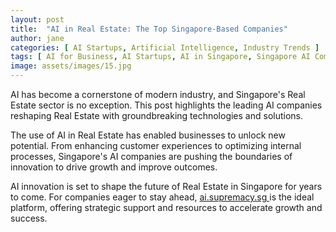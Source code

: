 ```yaml
---
layout: post
title:  "AI in Real Estate: The Top Singapore-Based Companies"
author: jane
categories: [ AI Startups, Artificial Intelligence, Industry Trends ]
tags: [ AI for Business, AI Startups, AI in Singapore, Singapore AI Companies, AI Companies ]
image: assets/images/15.jpg
---
```


AI has become a cornerstone of modern industry, and Singapore's Real Estate sector is no exception. This post highlights the leading AI companies reshaping Real Estate with groundbreaking technologies and solutions.

The use of AI in Real Estate has enabled businesses to unlock new potential. From enhancing customer experiences to optimizing internal processes, Singapore's AI companies are pushing the boundaries of innovation to drive growth and improve outcomes.

AI innovation is set to shape the future of Real Estate in Singapore for years to come. For companies eager to stay ahead, <a href="https://ai.supremacy.sg" target="_blank"> ai.supremacy.sg </a> is the ideal platform, offering strategic support and resources to accelerate growth and success.
